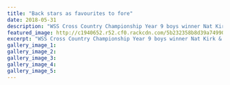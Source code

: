 ```yaml
---
title: "Back stars as favourites to fore"
date: 2018-05-31
description: "WSS Cross Country Championship Year 9 boys winner Nat Kirk & Senior girls winner Rebecca Baker had a strong finish..."
featured_image: http://c1940652.r52.cf0.rackcdn.com/5b232358b8d39a74990023e7/both-nat--rebecca-take-2.gif
excerpt: "WSS Cross Country Championship Year 9 boys winner Nat Kirk & Senior girls winner Rebecca Baker had a strong finish on the Tawhero Golf Course track."
gallery_image_1: 
gallery_image_2: 
gallery_image_3: 
gallery_image_4: 
gallery_image_5: 
---
```


